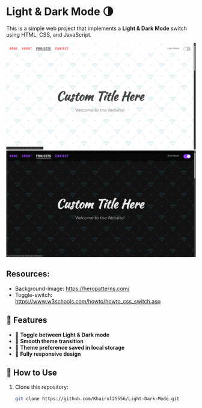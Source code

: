 # Light & Dark Mode 🌗

This is a simple web project that implements a **Light & Dark Mode** switch using HTML, CSS, and JavaScript.

![Light](demo1.png)
![Dark](demo2.png)

## Resources:
- Background-image: https://heropatterns.com/
- Toggle-switch: https://www.w3schools.com/howto/howto_css_switch.asp

## 🌟 Features

- 🔄 **Toggle between Light & Dark mode**  
- 🎨 **Smooth theme transition**  
- 💾 **Theme preference saved in local storage**  
- 📱 **Fully responsive design**  

## 🚀 How to Use

1. Clone this repository:  
   ```sh
   git clone https://github.com/Khairul25556/Light-Dark-Mode.git

